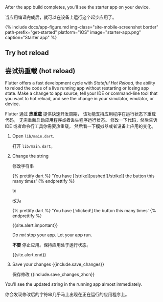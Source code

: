 After the app build completes, you'll see the starter app on your device.

当应用编译完成后，就可以在设备上运行这个起步应用了。

{% include docs/app-figure.md img-class="site-mobile-screenshot border"
    path-prefix="get-started" platform="iOS" image="starter-app.png"
    caption="Starter app" %}

## Try hot reload

## 尝试热重载 (hot reload)

Flutter offers a fast development cycle with _Stateful Hot Reload_,
the ability to reload the code of a live running app without
restarting or losing app state.
Make a change to app source,
tell your IDE or command-line tool that you want to hot reload,
and see the change in your simulator, emulator, or device.

Flutter 通过 **热重载** 提供快速开发周期，
该功能支持应用程序在运行状态下重载代码，
无需重新启动应用程序或者丢失程序运行状态。
修改一下代码，然后告诉 IDE 或者命令行工具你需要热重载，
然后看一下模拟器或者设备上应用的变化。

 1. Open `lib/main.dart`.
 
    打开 `lib/main.dart`。
    
 1. Change the string

    修改字符串

    {% prettify dart %}
      'You have [[strike]]pushed[[/strike]] the button this many times'
    {% endprettify %}

    to
    
    改为
    
    {% prettify dart %}
      'You have [!clicked!] the button this many times'
    {% endprettify %}

    {{site.alert.important}}
    
      Do _not_ stop your app. Let your app run.
      
      **不要** 停止应用。保持应用处于运行状态。
      
    {{site.alert.end}}

 1. Save your changes {{include.save_changes}}
    
    保存修改 {{include.save_changes_zhcn}}

You'll see the updated string in the running app almost immediately.

你会发现修改后的字符串几乎马上出现在正在运行的应用程序上。
